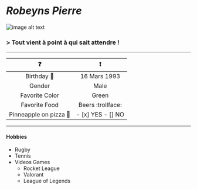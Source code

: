 # *Robeyns Pierre*
![image alt text](/Pierre.png)

### > Tout vient à point à qui sait attendre !  
-----------------------------------------------


|:question:   	|:exclamation:  	|
|:-:	|:-:	|
|Birthday :tada:  	|16 Mars 1993  	|
|Gender   	|Male  	|
|Favorite Color   	|Green  	|
|Favorite Food   	|Beers :trollface:  	|
|Pinneapple on pizza :pizza:   	|- [x] YES  - [] NO	|  
---------------------------------------------------------

#### Hobbies  
- Rugby
- Tennis
- Videos Games
	- Rocket League
	- Valorant
	- League of Legends


